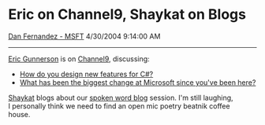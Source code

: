 <div id="page">

# Eric on Channel9, Shaykat on Blogs

[Dan Fernandez -
MSFT](https://social.msdn.microsoft.com/profile/Dan%20Fernandez%20-%20MSFT)
4/30/2004 9:14:00 AM

-----

<div id="content">

[Eric Gunnerson](http://blogs.msdn.com/ericgu/) is on
[Channel9](https://channel9.msdn.com), discussing:

  - [How do you design new features for
    C\#?](https://channel9.msdn.com/ShowPost.aspx?PostID=5722)
  - [What has been the biggest change at Microsoft since you've been
    here?](https://channel9.msdn.com/ShowPost.aspx?PostID=5719)

[Shaykat](http://blogs.msdn.com/shaykatc/) blogs about our [spoken word
blog](http://blogs.msdn.com/shaykatc/archive/2004/04/30/123838.aspx)
session. I'm still laughing, I personally think we need to find an open
mic poetry beatnik coffee house.   

</div>

</div>
